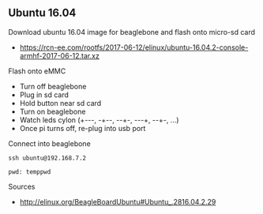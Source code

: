 ## Ubuntu 16.04
Download ubuntu 16.04 image for beaglebone and flash onto micro-sd card
- https://rcn-ee.com/rootfs/2017-06-12/elinux/ubuntu-16.04.2-console-armhf-2017-06-12.tar.xz

Flash onto eMMC
- Turn off beaglebone
- Plug in sd card
- Hold button near sd card
- Turn on beaglebone
- Watch leds cylon (+---, -+--, --+-, ---+, --+-, ...)
- Once pi turns off, re-plug into usb port

Connect into beaglebone
```
ssh ubuntu@192.168.7.2

pwd: temppwd
```

Sources
- http://elinux.org/BeagleBoardUbuntu#Ubuntu_.2816.04.2.29
